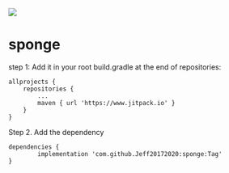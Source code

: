 [![](https://jitpack.io/v/Jeff20172020/sponge.svg)](https://jitpack.io/#Jeff20172020/sponge)
# sponge

step 1:
Add it in your root build.gradle at the end of repositories:

	allprojects {
		repositories {
			...
			maven { url 'https://www.jitpack.io' }
		}
	}
Step 2. Add the dependency

	dependencies {
	        implementation 'com.github.Jeff20172020:sponge:Tag'
	}
